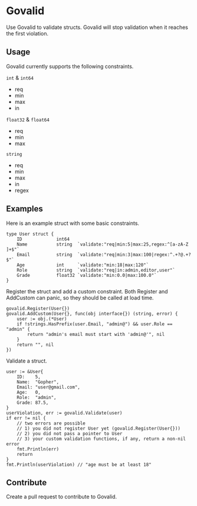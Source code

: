 # Govalid
Use Govalid to validate structs. Govalid will stop validation when it reaches the first violation.

## Usage
Govalid currently supports the following constraints.

`int` & `int64`
- req
- min
- max
- in

`float32` & `float64`
- req
- min
- max

`string`
- req
- min
- max
- in
- regex

## Examples
Here is an example struct with some basic constraints.
```
type User struct {
    ID             int64
    Name           string  `validate:"req|min:5|max:25,regex:^[a-zA-Z ]+$"`
    Email          string  `validate:"req|min:3|max:100|regex:^.+?@.+?$"`
    Age            int     `validate:"min:18|max:120"`
    Role           string  `validate:"req|in:admin,editor,user"`
    Grade          float32 `validate:"min:0.0|max:100.0"`
}
```

Register the struct and add a custom constraint.
Both Register and AddCustom can panic, so they should be called at load time.
```
govalid.Register(User{})
govalid.AddCustom(User{}, func(obj interface{}) (string, error) {
    user := obj.(*User)
    if !strings.HasPrefix(user.Email, "admin@") && user.Role == "admin" {
        return "admin's email must start with 'admin@'", nil
    }
    return "", nil
})
```

Validate a struct.
```
user := &User{
    ID:    5,
    Name:  "Gopher",
    Email: "user@gmail.com",
    Age:   0,
    Role:  "admin",
    Grade: 87.5,
}
userViolation, err := govalid.Validate(user)
if err != nil {
    // two errors are possible
    // 1) you did not register User yet (govalid.Register(User{}))
    // 2) you did not pass a pointer to User
    // 3) your custom validation functions, if any, return a non-nil error
    fmt.Println(err)
    return
}
fmt.Println(userViolation) // "age must be at least 18"
```

## Contribute
Create a pull request to contribute to Govalid.